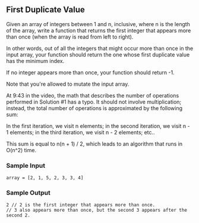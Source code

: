 
## First Duplicate Value

Given an array of integers between 1 and n,
inclusive, where n is the length of the array, write a function
that returns the first integer that appears more than once (when the array is
read from left to right).

In other words, out of all the integers that might occur more than once in the
input array, your function should return the one whose first duplicate value
has the minimum index.

If no integer appears more than once, your function should return
-1.

Note that you're allowed to mutate the input array.

At 9:43 in the video, the math that describes the number of operations
performed in Solution #1 has a typo. It should not involve
multiplication; instead, the total number of operations is approximated by the
following sum:

In the first iteration, we visit n elements; in the second
iteration, we visit n - 1 elements; in the third iteration, we
visit n - 2 elements; etc..

This sum is equal to n(n + 1) / 2, which leads to an algorithm
that runs in O(n^2) time.

### Sample Input
```
array = [2, 1, 5, 2, 3, 3, 4]
```

### Sample Output
```
2 // 2 is the first integer that appears more than once.
// 3 also appears more than once, but the second 3 appears after the second 2.
```
